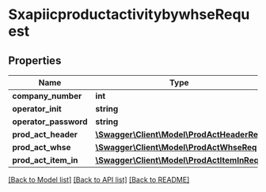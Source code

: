 # SxapiicproductactivitybywhseRequest

## Properties
Name | Type | Description | Notes
------------ | ------------- | ------------- | -------------
**company_number** | **int** |  | [optional] 
**operator_init** | **string** |  | [optional] 
**operator_password** | **string** |  | [optional] 
**prod_act_header** | [**\Swagger\Client\Model\ProdActHeaderReq**](ProdActHeaderReq.md) |  | [optional] 
**prod_act_whse** | [**\Swagger\Client\Model\ProdActWhseReq**](ProdActWhseReq.md) |  | [optional] 
**prod_act_item_in** | [**\Swagger\Client\Model\ProdActItemInReq**](ProdActItemInReq.md) |  | [optional] 

[[Back to Model list]](../README.md#documentation-for-models) [[Back to API list]](../README.md#documentation-for-api-endpoints) [[Back to README]](../README.md)


